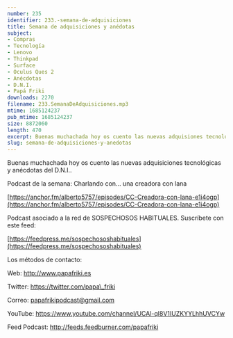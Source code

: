 ```yaml
---
number: 235
identifier: 233.-semana-de-adquisiciones
title: Semana de adquisiciones y anédotas
subject:
- Compras
- Tecnología
- Lenovo
- Thinkpad
- Surface
- Oculus Ques 2
- Anécdotas
- D.N.I.
- Papá Friki
downloads: 2270
filename: 233.SemanaDeAdquisiciones.mp3
mtime: 1685124237
pub_mtime: 1685124237
size: 8872060
length: 470
excerpt: Buenas muchachada hoy os cuento las nuevas adquisiones tecnológicas y anécdotas del D.N.I.
slug: semana-de-adquisiciones-y-anedotas
---
```

Buenas muchachada hoy os cuento las nuevas adquisiciones tecnológicas y anécdotas del D.N.I..

Podcast de la semana: Charlando con... una creadora con lana

[https://anchor.fm/alberto5757/episodes/CC-Creadora-con-lana-e1i4ogp](https://anchor.fm/alberto5757/episodes/CC-Creadora-con-lana-e1i4ogp)

Podcast asociado a la red de SOSPECHOSOS HABITUALES. Suscríbete con este feed:

[https://feedpress.me/sospechososhabituales](https://feedpress.me/sospechososhabituales)

Los métodos de contacto:

Web: http://www.papafriki.es

Twitter: https://twitter.com/papa\_friki

Correo: papafrikipodcast@gmail.com

YouTube: https://www.youtube.com/channel/UCAl-ql8V1IUZKYYLhhUVCYw

Feed Podcast: http://feeds.feedburner.com/papafriki